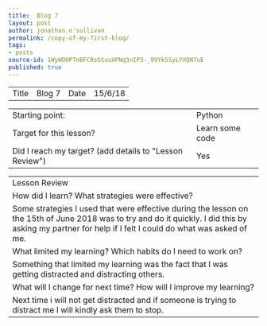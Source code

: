 ```yaml
---
title:  Blog 7
layout: post
author: jonathan.o'sullivan
permalink: /copy-of-my-first-blog/
tags:
- posts
source-id: 1WyWDOPTnBFCRsGtuuXPNq3nIP3-_99Yk5SyLYXQN7uE
published: true
---
```

<table>
  <tr>
    <td>Title</td>
    <td>Blog 7</td>
    <td>Date</td>
    <td>15/6/18</td>
  </tr>
</table>


<table>
  <tr>
    <td>Starting point:</td>
    <td>Python</td>
  </tr>
  <tr>
    <td>Target for this lesson?</td>
    <td>Learn some code</td>
  </tr>
  <tr>
    <td>Did I reach my target? 
(add details to "Lesson Review")</td>
    <td>Yes</td>
  </tr>
</table>


<table>
  <tr>
    <td>Lesson Review</td>
  </tr>
  <tr>
    <td>How did I learn? What strategies were effective? </td>
  </tr>
  <tr>
    <td>Some strategies I used that were effective during the lesson on the 15th of June 2018 was to try and do it quickly. I did this by asking my partner for help if I felt I could do what was asked of me.</td>
  </tr>
  <tr>
    <td>What limited my learning? Which habits do I need to work on? </td>
  </tr>
  <tr>
    <td>Something that limited my learning was the fact that I was getting distracted and distracting others.
</td>
  </tr>
  <tr>
    <td>What will I change for next time? How will I improve my learning?</td>
  </tr>
  <tr>
    <td>Next time i will not get distracted and if someone is trying to distract me I will kindly ask them to stop.</td>
  </tr>
</table>


